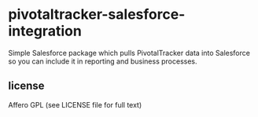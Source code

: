 pivotaltracker-salesforce-integration
=====================================

Simple Salesforce package which pulls PivotalTracker data into Salesforce so you can include it in reporting and business processes.



license
-------

Affero GPL (see LICENSE file for full text)
